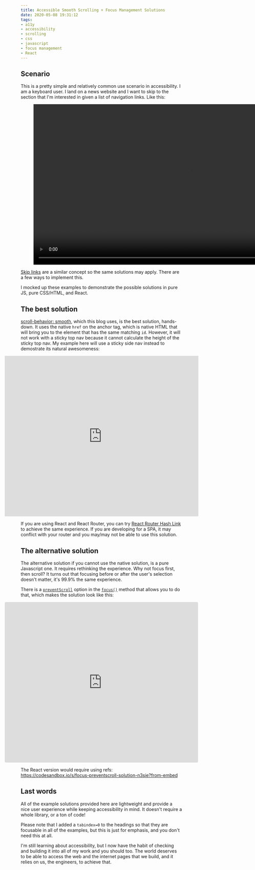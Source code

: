 ```yaml
---
title: Accessible Smooth Scrolling + Focus Management Solutions
date: 2020-05-08 19:31:12
tags:
- a11y
- accessibility
- scrolling
- css
- javascript
- focus management
- React
---
```

## Scenario
This is a pretty simple and relatively common use scenario in accessibility. I am a keyboard user. I land on a news website and I want to skip to the section that I'm interested in given a list of navigation links. Like this:

<figure>
  <video controls="controls" width="960" height="500" name="Video Name" src="./demo.mov"></video>
</figure>

[Skip links](https://webaim.org/techniques/skipnav/) are a similar concept so the same solutions may apply. There are a few ways to implement this.

I mocked up these examples to demonstrate the possible solutions in pure JS, pure CSS/HTML, and React.

## The best solution
[scroll-behavior: smooth](https://developer.mozilla.org/en-US/docs/Web/CSS/scroll-behavior), which this blog uses, is the best solution, hands-down. It uses the native `href` on the anchor tag, which is native HTML that will bring you to the element that has the same matching `id`. However, it will not work with a sticky top nav because it cannot calculate the height of the sticky top nav. My example here will use a sticky side nav instead to demostrate its natural awesomeness:

<iframe height="500" style="width: 120%;margin-left:-10%;" scrolling="no" title="scroll-behavior: smooth, a pure CSS solution" src="https://codepen.io/yanandcoffee/embed/zYvPMyW?height=500&theme-id=dark&default-tab=result" frameborder="no" allowtransparency="true" allowfullscreen="true">
  See the Pen <a href='https://codepen.io/yanandcoffee/pen/zYvPMyW'>scroll-behavior: smooth, a pure CSS solution</a> by Yan Li
  (<a href='https://codepen.io/yanandcoffee'>@yanandcoffee</a>) on <a href='https://codepen.io'>CodePen</a>.
</iframe>

If you are using React and React Router, you can try [React Router Hash Link](https://github.com/rafrex/react-router-hash-link) to achieve the same experience. If you are developing for a SPA, it may conflict with your router and you may/may not be able to use this solution.

## The alternative solution
The alternative solution if you cannot use the native solution, is a pure Javascript one. It requires rethinking the experience. Why not focus first, then scroll?  It turns out that focusing before or after the user's selection doesn't matter, it's 99.9% the same experience.

There is a [`preventScroll`](https://developer.mozilla.org/en-US/docs/Web/API/HTMLOrForeignElement/focus#Parameters) option in the [`focus()`](https://developer.mozilla.org/en-US/docs/Web/API/HTMLOrForeignElement/focus) method that allows you to do that, which makes the solution look like this:

<iframe
  src="https://codesandbox.io/embed/focus-preventscroll-true-solution-pure-js-bm6fe?autoresize=1?fontsize=14&hidenavigation=1&module=%2Fsrc%2Fcomponents%2Fnavs%2FPreventScrollNav.js&theme=dark"
  style="width:120%; height:500px; border:0; border-radius: 4px; overflow:hidden;  margin-left: -10%;"
  title="focus(), preventScroll solution"
  allow="accelerometer; ambient-light-sensor; camera; encrypted-media; geolocation; gyroscope; hid; microphone; midi; payment; usb; vr"
  sandbox="allow-forms allow-modals allow-popups allow-presentation allow-same-origin allow-scripts"
></iframe>

The React version would require using refs: https://codesandbox.io/s/focus-preventscroll-solution-n3sie?from-embed

## Last words
All of the example solutions provided here are lightweight and provide a nice user experience while keeping accessibility in mind. It doesn't require a whole library, or a ton of code!

Please note that I added a `tabindex=0` to the headings so that they are focusable in all of the examples, but this is just for emphasis, and you don't need this at all.

I'm still learning about accessibility, but I now have the habit of checking and building it into all of my work and you should too. The world deserves to be able to access the web and the internet pages that we build, and it relies on us, the engineers, to achieve that.